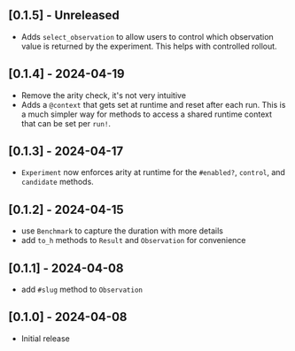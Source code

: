 ## [0.1.5] - Unreleased
- Adds `select_observation` to allow users to control which observation value is returned by the experiment. This helps with controlled rollout.

## [0.1.4] - 2024-04-19
- Remove the arity check, it's not very intuitive
- Adds a `@context` that gets set at runtime and reset after each run. This is a much simpler way for methods to access a shared runtime context that can be set per `run!`.

## [0.1.3] - 2024-04-17
- `Experiment` now enforces arity at runtime for the `#enabled?`, `control`, and `candidate` methods.

## [0.1.2] - 2024-04-15
- use `Benchmark` to capture the duration with more details
- add `to_h` methods to `Result` and `Observation` for convenience

## [0.1.1] - 2024-04-08
- add `#slug` method to `Observation`

## [0.1.0] - 2024-04-08
- Initial release
